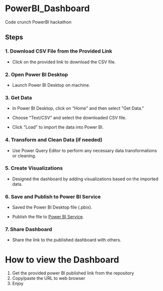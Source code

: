 # PowerBI_Dashboard
Code crunch PowerBI hackathon

## Steps

### 1. Download CSV File from the Provided Link

- Click on the provided link to download the CSV file.

### 2. Open Power BI Desktop

- Launch Power BI Desktop on machine.

### 3. Get Data

- In Power BI Desktop, click on "Home" and then select "Get Data."

- Choose "Text/CSV" and select the downloaded CSV file.

- Click "Load" to import the data into Power BI.

### 4. Transform and Clean Data (if needed)

- Use Power Query Editor to perform any necessary data transformations or cleaning.

### 5. Create Visualizations

- Designed the dashboard by adding visualizations based on the imported data.

### 6. Save and Publish to Power BI Service

- Saved the Power BI Desktop file (.pbix).

- Publish the file to [Power BI Service](https://powerbi.microsoft.com/service/).

### 7. Share Dashboard

- Share the link to the published dashboard with others.

# How to view the Dashboard
1. Get the provided power BI published link from the repository
2. Copy/paste the URL to web browser
3. Enjoy




